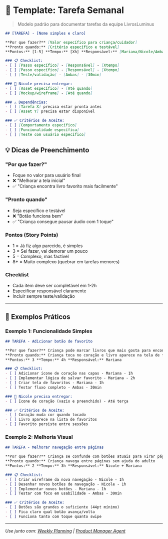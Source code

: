 # 📝 Template: Tarefa Semanal

> Modelo padrão para documentar tarefas da equipe LivrosLuminus

```markdown
## [TAREFA] - [Nome simples e claro]

**Por que fazer?** [Valor específico para criança/cuidador]
**Pronto quando:** [Critério específico e testável]
**Pontos:** [1-5] **Tempo:** [Xh] **Responsável:** [Mariana/Nicole/Ambas]

### 📋 Checklist:
- [ ] [Passo específico] - [Responsável] - [Xtempo]
- [ ] [Passo específico] - [Responsável] - [Xtempo]
- [ ] [Teste/validação] - [Ambas] - [30min]

### 🎨 Nicole precisa entregar:
- [ ] [Asset específico] - [Até quando]
- [ ] [Mockup/wireframe] - [Até quando]

### ⚠️ Dependências:
- [ ] [Tarefa X] precisa estar pronta antes
- [ ] [Asset Y] precisa estar disponível

### ✅ Critérios de Aceite:
- [ ] [Comportamento específico]
- [ ] [Funcionalidade específica]
- [ ] [Teste com usuário específico]
```

## 💡 Dicas de Preenchimento

### "Por que fazer?"
- Foque no valor para usuário final
- ❌ "Melhorar a tela inicial"
- ✅ "Criança encontra livro favorito mais facilmente"

### "Pronto quando"
- Seja específico e testável
- ❌ "Botão funciona bem"  
- ✅ "Criança consegue pausar áudio com 1 toque"

### Pontos (Story Points)
- 1 = Já fiz algo parecido, é simples
- 3 = Sei fazer, vai demorar um pouco
- 5 = Complexo, mas factível
- 8+ = Muito complexo (quebrar em tarefas menores)

### Checklist
- Cada item deve ser completável em 1-2h
- Especificar responsável claramente
- Incluir sempre teste/validação

---

## 📖 Exemplos Práticos

### Exemplo 1: Funcionalidade Simples
```markdown
## TAREFA - Adicionar botão de favorito

**Por que fazer?** Criança pode marcar livros que mais gosta para encontrar depois
**Pronto quando:** Criança toca no coração e livro aparece na tela de favoritos
**Pontos:** 3 **Tempo:** 4h **Responsável:** Mariana

### 📋 Checklist:
- [ ] Adicionar ícone de coração nas capas - Mariana - 1h
- [ ] Implementar lógica de salvar favorito - Mariana - 2h
- [ ] Criar tela de favoritos - Mariana - 1h
- [ ] Testar fluxo completo - Ambas - 30min

### 🎨 Nicole precisa entregar:
- [ ] Ícone de coração (vazio e preenchido) - Até terça

### ✅ Critérios de Aceite:
- [ ] Coração muda cor quando tocado
- [ ] Livro aparece na lista de favoritos
- [ ] Favorito persiste entre sessões
```

### Exemplo 2: Melhoria Visual
```markdown
## TAREFA - Melhorar navegação entre páginas

**Por que fazer?** Criança se confunde com botões atuais para virar página
**Pronto quando:** Criança navega entre páginas sem ajuda do adulto
**Pontos:** 2 **Tempo:** 3h **Responsável:** Nicole + Mariana

### 📋 Checklist:
- [ ] Criar wireframe da nova navegação - Nicole - 1h
- [ ] Desenhar novos botões de navegação - Nicole - 1h
- [ ] Implementar novos botões - Mariana - 1h
- [ ] Testar com foco em usabilidade - Ambas - 30min

### ✅ Critérios de Aceite:
- [ ] Botões são grandes o suficiente (44pt mínimo)
- [ ] Fica claro qual botão avança/volta
- [ ] Funciona tanto com toque quanto swipe
```

---

*Use junto com: [Weekly Planning](../processes/WeeklyPlanning.md) | [Product Manager Agent](../agents/ProductManager.md)*
